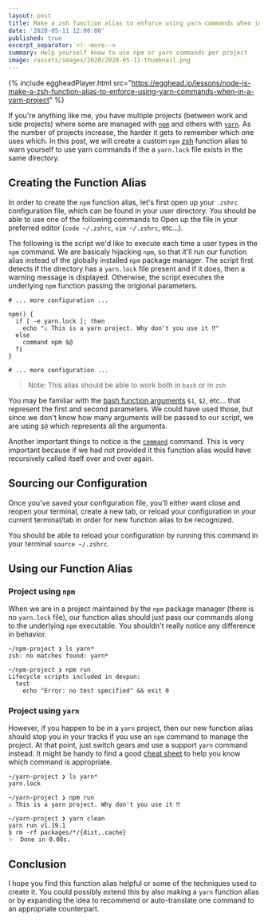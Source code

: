```yaml
---
layout: post
title: Make a zsh function alias to enforce using yarn commands when in a yarn project
date: '2020-05-11 12:00:00'
published: true
excerpt_separator: <!--more-->
summary: Help yourself know to use npm or yarn commands per project
image: /assets/images/2020/2020-05-11-thumbnail.png
---
```


{% include eggheadPlayer.html src="https://egghead.io/lessons/node-js-make-a-zsh-function-alias-to-enforce-using-yarn-commands-when-in-a-yarn-project" %}

If you're anything like me, you have multiple projects (between work and side projects) where some are managed with [`npm`](https://docs.npmjs.com/cli/npm) and others with [`yarn`](https://yarnpkg.com/). As the number of projects increase, the harder it gets to remember which one uses which. In this post, we will create a custom `npm` [zsh](https://github.com/ohmyzsh/ohmyzsh/wiki/Installing-ZSH) function alias to warn yourself to use yarn commands if the a `yarn.lock` file exists in the same directory.

<!--more-->

## Creating the Function Alias

In order to create the `npm` function alias, let's first open up your `.zshrc` configuration file, which can be found in your user directory. You should be able to use one of the following commands to Open up the file in your preferred editor (`code ~/.zshrc`, `vim ~/.zshrc`, etc...).

The following is the script we'd like to execute each time a user types in the `npm` command. We are basicaly hijacking `npm`, so that it'll run our function alias instead of the globally installed `npm` package manager. The script first detects if the directory has a `yarn.lock` file present and if it does, then a warning message is displayed. Otherwise, the script executes the underlying `npm` function passing the origional parameters.

```shell
# ... more configuration ...

npm() {
  if [ -e yarn.lock ]; then
    echo "⚠️ This is a yarn project. Why don't you use it ⁉️"
  else
    command npm $@
  fi
}

# ... more configuration ...
```

> Note: This alias should be able to work both in `bash` or in `zsh`

You may be familiar with the [bash function arguments](https://devhints.io/bash#functions) `$1`, `$2`, etc... that represent the first and second parameters. We could have used those, but since we don't know how many arguments will be passed to our script, we are using `$@` which represents all the arguments.

Another important things to notice is the [`command`](https://ss64.com/bash/command.html) command. This is very important because if we had not provided it this function alias would have recursively called itself over and over again.

## Sourcing our Configuration

Once you've saved your configuration file, you'll either want close and reopen your terminal, create a new tab, or reload your configuration in your current terminal/tab in order for new function alias to be recognized.

You should be able to reload your configuration by running this command in your terminal `source ~/.zshrc`.

## Using our Function Alias

### Project using `npm`

When we are in a project maintained by the `npm` package manager (there is no `yarn.lock` file), our function alias should just pass our commands along to the underlying `npm` executable. You shouldn't really notice any difference in behavior.

```
~/npm-project ❯ ls yarn*
zsh: no matches found: yarn*

~/npm-project ❯ npm run
Lifecycle scripts included in devpun:
  test
    echo "Error: no test specified" && exit 0
```

### Project using `yarn`

However, if you happen to be in a `yarn` project, then our new function alias should stop you in your tracks if you use an `npm` command to manage the project. At that point, just switch gears and use a support `yarn` command instead. It might be handy to find a good [cheat sheet](https://shift.infinite.red/npm-vs-yarn-cheat-sheet-8755b092e5cc) to help you know which command is appropriate.

```
~/yarn-project ❯ ls yarn*
yarn.lock

~/yarn-project ❯ npm run
⚠ ️This is a yarn project. Why don't you use it ⁉️

~/yarn-project ❯ yarn clean
yarn run v1.19.1
$ rm -rf packages/*/{dist,.cache}
✨  Done in 0.08s.
```

## Conclusion

I hope you find this function alias helpful or some of the techniques used to create it. You could possibly extend this by also making a `yarn` function alias or by expanding the idea to recommend or auto-translate one command to an appropriate counterpart.
